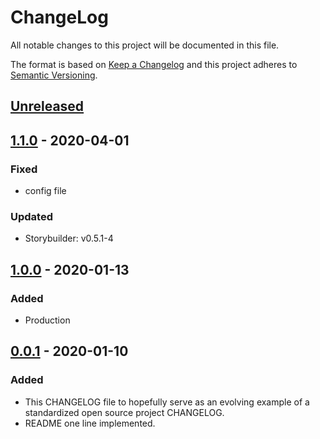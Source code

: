 # ChangeLog
All notable changes to this project will be documented in this file.

The format is based on [Keep a Changelog](http://keepachangelog.com/en/1.0.0/)
and this project adheres to [Semantic Versioning](http://semver.org/spec/v2.0.0.html).

## [Unreleased]

## [1.1.0] - 2020-04-01
### Fixed
- config file
### Updated
- Storybuilder: v0.5.1-4

## [1.0.0] - 2020-01-13
### Added
- Production

## [0.0.1] - 2020-01-10
### Added
- This CHANGELOG file to hopefully serve as an evolving example of a standardized open source project CHANGELOG.
- README one line implemented.

[Unreleased]: https://github.com/My-Novel-Management/sf11-readbook/compare/v1.1.0...HEAD
[1.1.0]: https://github.com/My-Novel-Management/sf11-readbook/releases/v1.1.0
[1.0.0]: https://github.com/My-Novel-Management/sf11-readbook/releases/v1.0.0
[0.0.1]: https://github.com/My-Novel-Management/sf11-readbook/releases/v0.0.1
